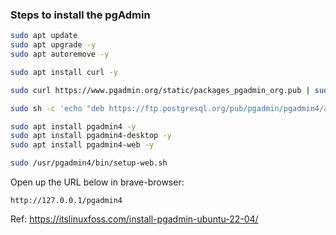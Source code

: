
### Steps to install the pgAdmin

```bash
sudo apt update
sudo apt upgrade -y
sudo apt autoremove -y
```

```bash
sudo apt install curl -y
```

```bash
sudo curl https://www.pgadmin.org/static/packages_pgadmin_org.pub | sudo apt-key add
```

```bash
sudo sh -c 'echo "deb https://ftp.postgresql.org/pub/pgadmin/pgadmin4/apt/$(lsb_release -cs) pgadmin4 main" > /etc/apt/sources.list.d/pgadmin4.list && sudo apt update'
```

```bash
sudo apt install pgadmin4 -y
sudo apt install pgadmin4-desktop -y
sudo apt install pgadmin4-web -y
```

```bash
sudo /usr/pgadmin4/bin/setup-web.sh
```

Open up the URL below in brave-browser:

```
http://127.0.0.1/pgadmin4
```

Ref: https://itslinuxfoss.com/install-pgadmin-ubuntu-22-04/